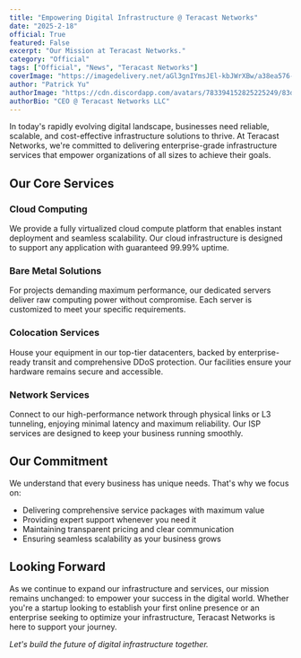 ```yaml
---
title: "Empowering Digital Infrastructure @ Teracast Networks"
date: "2025-2-18"
official: True
featured: False
excerpt: "Our Mission at Teracast Networks."
category: "Official"
tags: ["Official", "News", "Teracast Networks"]
coverImage: "https://imagedelivery.net/aGl3gnIYmsJEl-kbJWrXBw/a38ea576-2728-4ef0-8d50-a42238a74800/public"
author: "Patrick Yu"
authorImage: "https://cdn.discordapp.com/avatars/783394152825225249/83dff0b3ce6ddd9d1b57b414e9541ac5.webp?size=4096"
authorBio: "CEO @ Teracast Networks LLC"
---
```


In today's rapidly evolving digital landscape, businesses need reliable, scalable, and cost-effective infrastructure solutions to thrive. At Teracast Networks, we're committed to delivering enterprise-grade infrastructure services that empower organizations of all sizes to achieve their goals.

## Our Core Services

### Cloud Computing
We provide a fully virtualized cloud compute platform that enables instant deployment and seamless scalability. Our cloud infrastructure is designed to support any application with guaranteed 99.99% uptime.

### Bare Metal Solutions
For projects demanding maximum performance, our dedicated servers deliver raw computing power without compromise. Each server is customized to meet your specific requirements.

### Colocation Services
House your equipment in our top-tier datacenters, backed by enterprise-ready transit and comprehensive DDoS protection. Our facilities ensure your hardware remains secure and accessible.

### Network Services
Connect to our high-performance network through physical links or L3 tunneling, enjoying minimal latency and maximum reliability. Our ISP services are designed to keep your business running smoothly.

## Our Commitment

We understand that every business has unique needs. That's why we focus on:

* Delivering comprehensive service packages with maximum value
* Providing expert support whenever you need it
* Maintaining transparent pricing and clear communication
* Ensuring seamless scalability as your business grows

## Looking Forward

As we continue to expand our infrastructure and services, our mission remains unchanged: to empower your success in the digital world. Whether you're a startup looking to establish your first online presence or an enterprise seeking to optimize your infrastructure, Teracast Networks is here to support your journey.

*Let's build the future of digital infrastructure together.*
